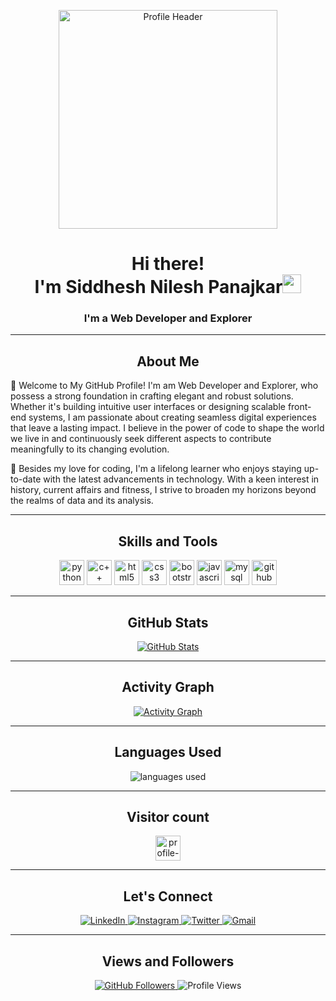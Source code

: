 <!DOCTYPE html>
<html lang="en">
<head>
  <meta charset="UTF-8">
  <meta name="viewport" content="width=device-width, initial-scale=1.0">
  <!-- <link rel="stylesheet" href="styles.css"> -->
</head>
<body>
  <!-- Your Profile Header -->
  <p align="center">
    <img src="https://assets-global.website-files.com/6410ebf8e483b5bb2c86eb27/6410ebf8e483b53d6186fc53_ABM%20College%20Web%20developer%20main.jpg" alt="Profile Header" height="350">
  </p>
  <h1 align="center">Hi there! <br> I'm Siddhesh Nilesh Panajkar<img src="https://raw.githubusercontent.com/MartinHeinz/MartinHeinz/master/wave.gif"
      width="30px"></h1>
  <h3 align="center">I'm a Web Developer and Explorer</h3>

  <hr>
  
  <section class="container about-me">
    <h2 align="center">About Me</h2>
    <p>🌱 Welcome to My GitHub Profile! I'm am Web Developer and Explorer, who possess a strong foundation in crafting elegant and robust solutions. Whether it's building intuitive user interfaces or designing scalable front-end systems, I am passionate about creating seamless digital experiences that leave a lasting impact. I believe in the power of code to shape the world we live in and continuously seek different aspects to contribute meaningfully to its changing evolution.
    </p>
    <p>🚀 Besides my love for coding, I'm a lifelong learner who enjoys staying up-to-date with the latest advancements in technology. With a keen interest in history, current affairs
      and fitness, I strive to broaden my horizons beyond the realms of data and its analysis.
    </p>
  </section>
  
  <hr>
  
  <section class="container skills">
    <h2 align="center">Skills and Tools</h2>
    <p align="center">
      <img src = "https://img.shields.io/badge/python%20-%2314354C.svg?&style=for-the-badge&logo=python&logoColor=white" alt="python" height=40>
      <img src = "https://img.shields.io/badge/c++%20-%2300599C.svg?&style=for-the-badge&logo=c%2B%2B&ogoColor=white" alt="c++" height=40>
      <img src = "https://img.shields.io/badge/html5%20-%23E34F26.svg?&style=for-the-badge&logo=html5&logoColor=white" alt="html5" height=40>
      <img src = "https://img.shields.io/badge/css3%20-%231572B6.svg?&style=for-the-badge&logo=css3&logoColor=white" alt="css3" height=40>
      <img src = "https://img.shields.io/badge/bootstrap%20-%23563D7C.svg?&style=for-the-badge&logo=bootstrap&logoColor=white" alt="bootstrap" height=40>
      <img src = "https://img.shields.io/badge/javascript%20-%23323330.svg?&style=for-the-badge&logo=javascript&logoColor=%23F7DF1E" alt="javascript" height=40>
      <img src = "https://img.shields.io/badge/mysql-%2300f.svg?&style=for-the-badge&logo=mysql&logoColor=white" alt="mysql" height=40>
      <img src="https://img.shields.io/badge/github%20-%23121011.svg?&style=for-the-badge&logo=github&logoColor=white" alt="github" height=40>
<!--       <img src= " https://img.shields.io/badge/github%20-%23121011.svg?&style=for-the-badge&logo=github&logoColor=white" alt="github" height=40> -->
    </p>
  </section>
  
  <hr>
  
  <section class="container github-stats">
    <h2 align="center">GitHub Stats</h2>
    <p align="center">
      <a href="#">
        <img src="https://github-readme-stats.vercel.app/api?username=SiddheshP1996&show_icons=true&count_private=true&theme=radical"
          alt="GitHub Stats">
      </a>
    </p>
  </section>
  
  <hr>
  
  <section class="container activity-graph">
    <h2 align="center">Activity Graph</h2>
    <p align="center">
      <a href="#">
        <img src="https://github-readme-streak-stats.herokuapp.com/?user=SiddheshP1996&theme=highcontrast"
          alt="Activity Graph">
      </a>
    </p>
  </section>
  
  <hr>
  
  <section class="container languages used">
    <h2 align="center">Languages Used</h2>
    <p align="center">
      <img src="https://github-readme-stats.vercel.app/api/top-langs/?username=SiddheshP1996&layout=compact" alt="languages used" align="center">
    </p>
  </section>
  
  <hr>
  
  <h2 align="center">Visitor count<br></h2>
  <p align="center">
    <img src="https://profile-counter.glitch.me/SiddheshP1996/count.svg" alt="profile-counter" height=40>
  </p>
  
  <hr>
  
  <section class="container connect">
    <h2 align="center">Let's Connect</h2>
    <p align="center">
      <a href="https://www.linkedin.com/in/siddhesh-panajkar/" target="_blank" rel="noopener noreferrer">
        <img src="https://img.icons8.com/fluent/48/000000/linkedin.png" alt="LinkedIn">
      </a>
      <a href="https://www.instagram.com/siddhesh.panajkar/" target="_blank" rel="noopener noreferrer">
        <img src="https://img.icons8.com/fluent/48/000000/instagram-new.png" alt="Instagram">
      </a>
      <a href="https://twitter.com/0010Panajkar" target="_blank" rel="noopener noreferrer">
        <img src="https://img.icons8.com/fluent/48/000000/twitter.png" alt="Twitter">
      </a>
      <a href="mailto:siddheshpanajkar2001@gmail.com" target="_blank" rel="noopener noreferrer">
        <img src="https://img.icons8.com/fluent/48/000000/gmail.png" alt="Gmail">
      </a>
    </p>
  </section>
  
  <hr>
  
  <section class="container views-followers">
    <h2 align="center">Views and Followers</h2>
    <p align="center">
      <a href="https://github.com/SiddheshP1996=followers">
        <img src="https://img.shields.io/github/followers/SiddheshP1996=Followers&style=social" alt="GitHub Followers">
      </a>
      <img src="https://komarev.com/ghpvc/?username=SiddheshP1996" alt="Profile Views">
    </p>
  </section>
  
</body>

</html>
